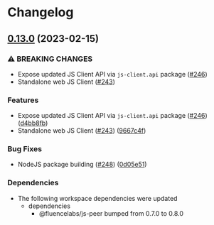 # Changelog

## [0.13.0](https://github.com/fluencelabs/fluence-js/compare/js-client.web.standalone-v0.12.0...js-client.web.standalone-v0.13.0) (2023-02-15)


### ⚠ BREAKING CHANGES

* Expose updated JS Client API via `js-client.api` package ([#246](https://github.com/fluencelabs/fluence-js/issues/246))
* Standalone web JS Client ([#243](https://github.com/fluencelabs/fluence-js/issues/243))

### Features

* Expose updated JS Client API via `js-client.api` package ([#246](https://github.com/fluencelabs/fluence-js/issues/246)) ([d4bb8fb](https://github.com/fluencelabs/fluence-js/commit/d4bb8fb42964b3ba25154232980b9ae82c21e627))
* Standalone web JS Client ([#243](https://github.com/fluencelabs/fluence-js/issues/243)) ([9667c4f](https://github.com/fluencelabs/fluence-js/commit/9667c4fec6868f984bba13249f3c47d293396406))


### Bug Fixes

* NodeJS package building ([#248](https://github.com/fluencelabs/fluence-js/issues/248)) ([0d05e51](https://github.com/fluencelabs/fluence-js/commit/0d05e517d89529af513fcb96cfa6c722ccc357a7))


### Dependencies

* The following workspace dependencies were updated
  * dependencies
    * @fluencelabs/js-peer bumped from 0.7.0 to 0.8.0
